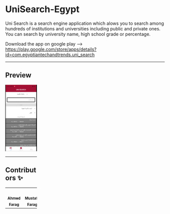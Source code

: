 # UniSearch-Egypt

Uni Search is a search engine application which alows you to search among hundreds of institutions and universities including public and private ones.
You can search by university name, high school grade or percentage.

Download the app on google play --> https://play.google.com/store/apps/details?id=com.egyptiantechandtrends.uni_search

---

## Preview

<div style="width:100px ; height:100px">

![](images/uniSearch.png)

<div>

---

## Contributors ✨

<!-- ALL-CONTRIBUTORS-LIST:START - Do not remove or modify this section -->
<!-- prettier-ignore-start -->
<!-- markdownlint-disable -->
<table>
  <tr>
    <td align="center"><a href="https://github.com/ahmedfarag9"><img src="https://avatars3.githubusercontent.com/u/44787287?s=400&v=4" width="100px;" alt=""/><br /><sub><b>Ahmed Farag</b></sub></a><br /> </td>
    <td align="center"><a href="https://github.com/mustafafarag"><img src="https://avatars1.githubusercontent.com/u/33010860?s=400&v=4" width="100px;" alt=""/><br /><sub><b>Mustafa Farag</b></sub></a><br /> </td>
  </tr>
</table>

<!-- markdownlint-enable -->
<!-- prettier-ignore-end -->

<!-- ALL-CONTRIBUTORS-LIST:END -->
